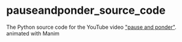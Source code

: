 # pauseandponder_source_code
The Python source code for the YouTube video ["pause and ponder"](https://www.youtube.com/watch?v=Qvb6K_9XWNg). animated with Manim
